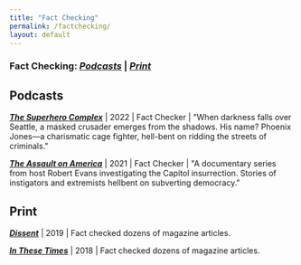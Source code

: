 ```yaml
---
title: "Fact Checking"
permalink: /factchecking/
layout: default
---
```

### **Fact Checking:** *[Podcasts](#Podcasts)* \| *[Print](#Print)*


## <a name="Podcasts"><a/>Podcasts

***[The Superhero Complex](https://open.spotify.com/show/00Gez4EcupwNWA19boWYcq?si=0d713fa3a88c400f&nd=1)*** \| 2022 \| Fact Checker \|  "When darkness falls over Seattle, a masked crusader emerges from the shadows. His name? Phoenix Jones—a charismatic cage fighter, hell-bent on ridding the streets of criminals."

***[The Assault on America](https://podcasts.apple.com/us/podcast/the-assault-on-america/id1583994242)*** \| 2021 \| Fact Checker \| "A documentary series from host Robert Evans investigating the Capitol insurrection. Stories of instigators and extremists hellbent on subverting democracy."

## <a name="Print"><a/>Print

***[Dissent](https://www.dissentmagazine.org/issue/summer-2019)*** \| 2019 \| Fact checked dozens of magazine articles.

***[In These Times](https://inthesetimes.com/)*** \| 2018 \| Fact checked dozens of magazine articles.
